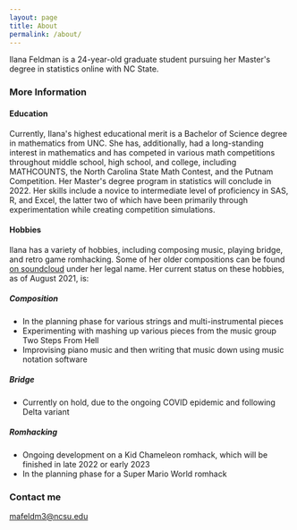 ```yaml
---
layout: page
title: About
permalink: /about/
---
```


Ilana Feldman is a 24-year-old graduate student pursuing her Master's degree in statistics online with NC State.

### More Information

#### Education

Currently, Ilana's highest educational merit is a Bachelor of Science degree in mathematics from UNC. She has, additionally, had a long-standing interest in mathematics and has competed in various math competitions throughout middle school, high school, and college, including MATHCOUNTS, the North Carolina State Math Contest, and the Putnam Competition. Her Master's degree program in statistics will conclude in 2022. Her skills include a novice to intermediate level of proficiency in SAS, R, and Excel, the latter two of which have been primarily through experimentation while creating competition simulations. 

#### Hobbies

Ilana has a variety of hobbies, including composing music, playing bridge, and retro game romhacking. Some of her older compositions can be found [on soundcloud](https://soundcloud.com/the_templar) under her legal name. Her current status on these hobbies, as of August 2021, is:

##### Composition  
  * In the planning phase for various strings and multi-instrumental pieces
  * Experimenting with mashing up various pieces from the music group Two Steps From Hell
  * Improvising piano music and then writing that music down using music notation software

##### Bridge
  * Currently on hold, due to the ongoing COVID epidemic and following Delta variant

##### Romhacking
  * Ongoing development on a Kid Chameleon romhack, which will be finished in late 2022 or early 2023
  * In the planning phase for a Super Mario World romhack

### Contact me

[mafeldm3@ncsu.edu](mailto:mafeldm3@ncsu.edu)
